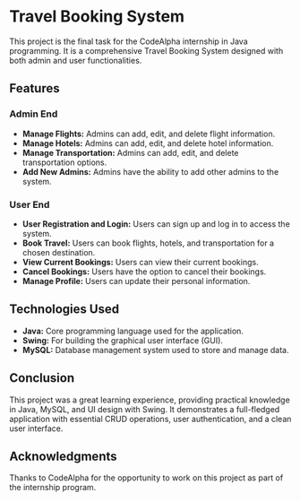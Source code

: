 # Travel Booking System

This project is the final task for the CodeAlpha internship in Java programming. It is a comprehensive Travel Booking System designed with both admin and user functionalities.

## Features

### Admin End
- **Manage Flights:** Admins can add, edit, and delete flight information.
- **Manage Hotels:** Admins can add, edit, and delete hotel information.
- **Manage Transportation:** Admins can add, edit, and delete transportation options.
- **Add New Admins:** Admins have the ability to add other admins to the system.

### User End
- **User Registration and Login:** Users can sign up and log in to access the system.
- **Book Travel:** Users can book flights, hotels, and transportation for a chosen destination.
- **View Current Bookings:** Users can view their current bookings.
- **Cancel Bookings:** Users have the option to cancel their bookings.
- **Manage Profile:** Users can update their personal information.

## Technologies Used
- **Java:** Core programming language used for the application.
- **Swing:** For building the graphical user interface (GUI).
- **MySQL:** Database management system used to store and manage data.


## Conclusion
This project was a great learning experience, providing practical knowledge in Java, MySQL, and UI design with Swing. It demonstrates a full-fledged application with essential CRUD operations, user authentication, and a clean user interface.

## Acknowledgments
Thanks to CodeAlpha for the opportunity to work on this project as part of the internship program.


